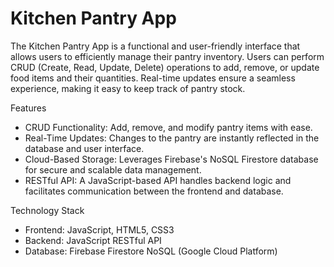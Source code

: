 # Kitchen Pantry App

The Kitchen Pantry App is a functional and user-friendly interface that allows users to efficiently manage their pantry inventory. Users can perform CRUD (Create, Read, Update, Delete) operations to add, remove, or update food items and their quantities. Real-time updates ensure a seamless experience, making it easy to keep track of pantry stock.

Features
* CRUD Functionality: Add, remove, and modify pantry items with ease.
* Real-Time Updates: Changes to the pantry are instantly reflected in the database and user interface.
* Cloud-Based Storage: Leverages Firebase's NoSQL Firestore database for secure and scalable data management.
* RESTful API: A JavaScript-based API handles backend logic and facilitates communication between the frontend and database.

Technology Stack
* Frontend: JavaScript, HTML5, CSS3
* Backend: JavaScript RESTful API
* Database: Firebase Firestore NoSQL (Google Cloud Platform)
